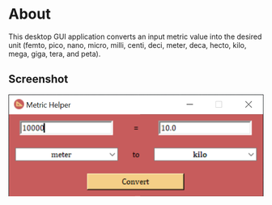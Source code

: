 # About 
This desktop GUI application converts an input metric value into the desired unit (femto, pico, nano, micro, milli, 
centi, deci, meter, deca, hecto, kilo, mega, giga, tera, and peta).

## Screenshot
<img src="https://raw.githubusercontent.com/zarexalvindaria/metric-converter/main/img/metric-converter-snapshot.png" />